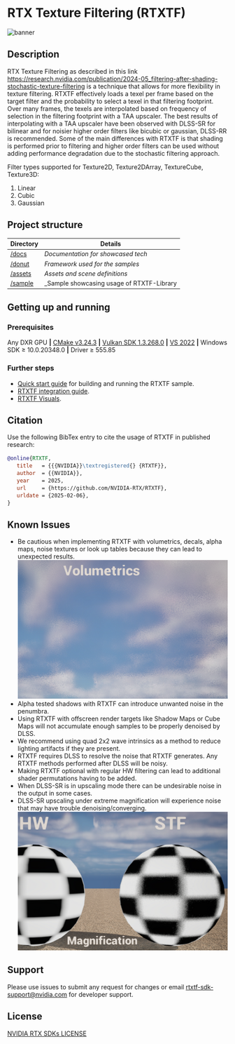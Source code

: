 # RTX Texture Filtering (RTXTF)

![banner](docs/images/stf_ui.png)

## Description

RTX Texture Filtering as described in this link https://research.nvidia.com/publication/2024-05_filtering-after-shading-stochastic-texture-filtering is a technique that allows for more flexibility in texture filtering.
RTXTF effectively loads a texel per frame based on the target filter and the probability to select a texel in that filtering footprint.  Over many frames, the texels are interpolated based on frequency of selection in the filtering footprint with a TAA upscaler.
The best results of interpolating with a TAA upscaler have been observed with DLSS-SR for bilinear and for noisier higher order filters like bicubic or gaussian, DLSS-RR is recommended.
Some of the main differences with RTXTF is that shading is performed prior to filtering and higher order filters can be used without adding performance degradation due to the stochastic filtering approach.  

Filter types supported for Texture2D, Texture2DArray, TextureCube, Texture3D:
1) Linear
2) Cubic
3) Gaussian

## Project structure
|Directory                   |Details                                      |
|----------------------------|---------------------------------------------|
|[/docs][docs]               |_Documentation for showcased tech_           |
|[/donut][donut]             |_Framework used for the samples_             |
|[/assets][assets]             |_Assets and scene definitions_               |
|[/sample][sample]           |_Sample showcasing usage of RTXTF-Library    |

## Getting up and running

### Prerequisites
Any DXR GPU **|** [CMake v3.24.3][CMake] **|** [Vulkan SDK 1.3.268.0][VKSDK] **|** [VS 2022][VS22] **|** Windows SDK ≥ 10.0.20348.0 **|** Driver ≥ 555.85

### Further steps
- [Quick start guide][QuickStart] for building and running the RTXTF sample.
- [RTXTF integration guide][RTXTFGuide].
- [RTXTF Visuals][RTXTFVisuals].

## Citation
Use the following BibTex entry to cite the usage of RTXTF in published research:
```bibtex
@online{RTXTF,
   title   = {{{NVIDIA}}\textregistered{} {RTXTF}},
   author  = {{NVIDIA}},
   year    = 2025,
   url     = {https://github.com/NVIDIA-RTX/RTXTF},
   urldate = {2025-02-06},
}
```

## Known Issues

- Be cautious when implementing RTXTF with volumetrics, decals, alpha maps, noise textures or look up tables because they can lead to unexpected results.
![Volumetrics](docs/images/Volumetrics.png)
- Alpha tested shadows with RTXTF can introduce unwanted noise in the penumbra.
- Using RTXTF with offscreen render targets like Shadow Maps or Cube Maps will not accumulate enough samples to be properly denoised by DLSS.
- We recommend using quad 2x2 wave intrinsics as a method to reduce lighting artifacts if they are present.
- RTXTF requires DLSS to resolve the noise that RTXTF generates.  Any RTXTF methods performed after DLSS will be noisy.
- Making RTXTF optional with regular HW filtering can lead to additional shader permutations having to be added.
- When DLSS-SR is in upscaling mode there can be undesirable noise in the output in some cases.
- DLSS-SR upscaling under extreme magnification will experience noise that may have trouble denoising/converging.
![Magnification](docs/images/MagnificationNoise.png)

## Support

Please use issues to submit any request for changes or email rtxtf-sdk-support@nvidia.com for developer support.

## License

[NVIDIA RTX SDKs LICENSE](LICENSE.txt)

[docs]: docs
[QuickStart]: docs/QuickStart.md
[RTXTFGuide]: docs/RTXTFGuide.md
[RTXTFVisuals]: docs/RTXTFVisuals.md
[donut]: external/donut
[assets]: assets
[sample]: samples/stf_bindless_rendering
[CMake]: https://cmake.org/download/
[VKSDK]: https://vulkan.lunarg.com/sdk/home#windows
[VS22]: https://visualstudio.microsoft.com/vs/
